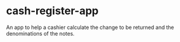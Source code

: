 # cash-register-app
 An app to help a cashier calculate the change to be returned and the denominations of the notes.

